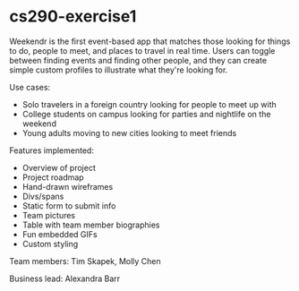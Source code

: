 # cs290-exercise1
Weekendr is the first event-based app that matches those looking for things to do, people to meet, and places to travel in real time. 
Users can toggle between finding events and finding other people, and they can create simple custom profiles to illustrate what they're looking for.

Use cases:
* Solo travelers in a foreign country looking for people to meet up with
* College students on campus looking for parties and nightlife on the weekend
* Young adults moving to new cities looking to meet friends

Features implemented:
* Overview of project
* Project roadmap
* Hand-drawn wireframes
* Divs/spans
* Static form to submit info
* Team pictures
* Table with team member biographies
* Fun embedded GIFs
* Custom styling

Team members: Tim Skapek, Molly Chen

Business lead: Alexandra Barr
